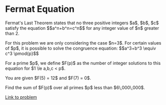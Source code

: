 # Fermat Equation

<p>Fermat's Last Theorem states that no three positive integers $a$, $b$, $c$ satisfy the equation 
$$a^n+b^n=c^n$$
for any integer value of $n$ greater than 2.</p>

<p>For this problem we are only considering the case $n=3$. For certain values of $p$, it is possible to solve the congruence equation:
$$a^3+b^3 \equiv c^3 \pmod{p}$$</p>

<p>For a prime $p$, we define $F(p)$ as the number of integer solutions to this equation for $1 \le a,b,c &lt; p$.</p>

<p>You are given $F(5) = 12$ and $F(7) = 0$.</p>

<p>Find the sum of $F(p)$ over all primes $p$ less than $6\,000\,000$.</p>

[Link to problem](https://projecteuler.net/problem=753)

